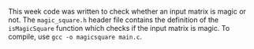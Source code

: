 This week code was written to check whether an input matrix is magic or not. The ``magic_square.h`` header file contains the definition of the ``isMagicSquare`` function which checks if the input matrix is magic. To compile, use ``gcc -o magicsquare main.c``.  
